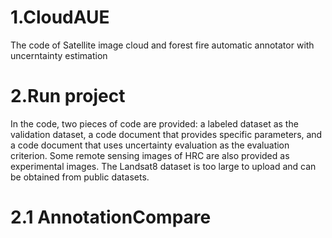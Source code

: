 # 1.CloudAUE
The code of Satellite image cloud and forest fire automatic annotator with uncerntainty estimation
# 2.Run project
In the code, two pieces of code are provided: a labeled dataset as the validation dataset, a code document that provides specific parameters, and a code document that uses uncertainty evaluation as the evaluation criterion. Some remote sensing images of HRC are also provided as experimental images. The Landsat8 dataset is too large to upload and can be obtained from public datasets.
# 2.1 AnnotationCompare
